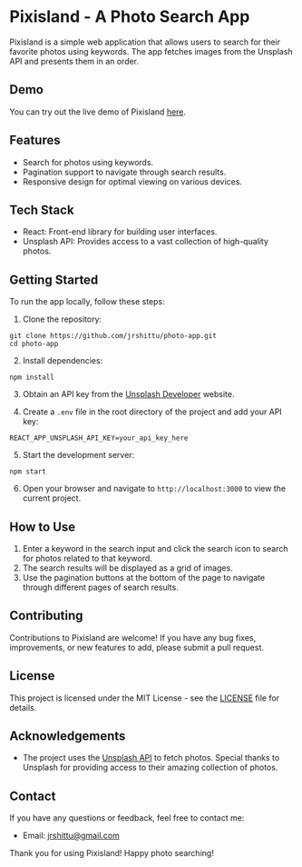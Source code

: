 # Pixisland - A Photo Search App

Pixisland is a simple web application that allows users to search for their favorite photos using keywords. The app fetches images from the Unsplash API and presents them in an order.

## Demo

You can try out the live demo of Pixisland [here](https://photo-app-ashy.vercel.app/).

## Features

- Search for photos using keywords.
- Pagination support to navigate through search results.
- Responsive design for optimal viewing on various devices.

## Tech Stack

- React: Front-end library for building user interfaces.
- Unsplash API: Provides access to a vast collection of high-quality photos.

## Getting Started

To run the app locally, follow these steps:

1. Clone the repository:

```
git clone https://github.com/jrshittu/photo-app.git
cd photo-app
```

2. Install dependencies:

```
npm install
```

3. Obtain an API key from the [Unsplash Developer](https://unsplash.com/developers) website.

4. Create a `.env` file in the root directory of the project and add your API key:

```
REACT_APP_UNSPLASH_API_KEY=your_api_key_here
```

5. Start the development server:

```
npm start
```

6. Open your browser and navigate to `http://localhost:3000` to view the current project.

## How to Use

1. Enter a keyword in the search input and click the search icon to search for photos related to that keyword.
2. The search results will be displayed as a grid of images.
3. Use the pagination buttons at the bottom of the page to navigate through different pages of search results.

## Contributing

Contributions to Pixisland are welcome! If you have any bug fixes, improvements, or new features to add, please submit a pull request.

## License

This project is licensed under the MIT License - see the [LICENSE](LICENSE) file for details.

## Acknowledgements

- The project uses the [Unsplash API](https://unsplash.com/developers) to fetch photos. Special thanks to Unsplash for providing access to their amazing collection of photos.

## Contact

If you have any questions or feedback, feel free to contact me:

- Email: jrshittu@gmail.com

Thank you for using Pixisland! Happy photo searching!
